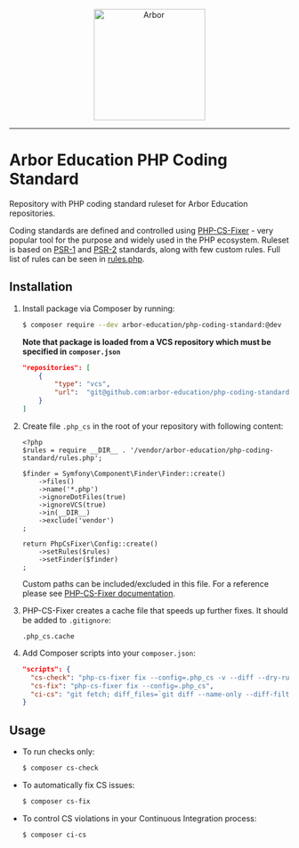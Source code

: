 <p align="center">
  <img src="http://arbor-education.com/assets/theme/img/arbor_circles.png" alt="Arbor" width="200px" />
</p>

---

# Arbor Education PHP Coding Standard

Repository with PHP coding standard ruleset for Arbor Education repositories.

Coding standards are defined and controlled using [PHP-CS-Fixer][php-cs-fixer] - very popular tool for the purpose and widely used in the PHP ecosystem. Ruleset is based on [PSR-1][psr1] and [PSR-2][psr2] standards, along with few custom rules. Full list of rules can be seen in [rules.php][rules].


## Installation

1. Install package via Composer by running:

   ```bash
   $ composer require --dev arbor-education/php-coding-standard:@dev
   ```
   
   **Note that package is loaded from a VCS repository which must be specified in `composer.json`**
   
   ```json
   "repositories": [
       {
           "type": "vcs",
           "url":  "git@github.com:arbor-education/php-coding-standard.git"
       }
   ]
   ```

2. Create file `.php_cs` in the root of your repository with following content:

   ```
   <?php
   $rules = require __DIR__ . '/vendor/arbor-education/php-coding-standard/rules.php';
   
   $finder = Symfony\Component\Finder\Finder::create()
       ->files()
       ->name('*.php')
       ->ignoreDotFiles(true)
       ->ignoreVCS(true)
       ->in(__DIR__)
       ->exclude('vendor')
   ;
   
   return PhpCsFixer\Config::create()
       ->setRules($rules)
       ->setFinder($finder)
   ;
   ```

   Custom paths can be included/excluded in this file. For a reference please see [PHP-CS-Fixer documentation][php-cs-fixer].

3. PHP-CS-Fixer creates a cache file that speeds up further fixes. It should be added to `.gitignore`:

   ```
   .php_cs.cache
   ```
   
4. Add Composer scripts into your `composer.json`:

   ```json
   "scripts": {
     "cs-check": "php-cs-fixer fix --config=.php_cs -v --diff --dry-run",
     "cs-fix": "php-cs-fixer fix --config=.php_cs",
     "ci-cs": "git fetch; diff_files=`git diff --name-only --diff-filter=d origin/master | xargs`; for x in ${diff_files}; do php-cs-fixer fix --config=.php_cs -v --dry-run --using-cache=no --path-mode=intersection ${x}; done"
   }
   ```

## Usage

* To run checks only:

  ```bash
  $ composer cs-check
  ```

* To automatically fix CS issues:
 
  ```bash
  $ composer cs-fix
  ```

* To control CS violations in your Continuous Integration process:
 
  ```bash
  $ composer ci-cs
  ```


[php-cs-fixer]: https://github.com/FriendsOfPHP/PHP-CS-Fixer
[psr1]: http://www.php-fig.org/psr/psr-1/
[psr2]: http://www.php-fig.org/psr/psr-2/
[rules]: rules.php
